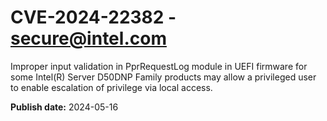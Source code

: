# CVE-2024-22382 - secure@intel.com

Improper input validation in PprRequestLog module in UEFI firmware for some Intel(R) Server D50DNP Family products may allow a privileged user to enable escalation of privilege via local access.

**Publish date:** 2024-05-16
